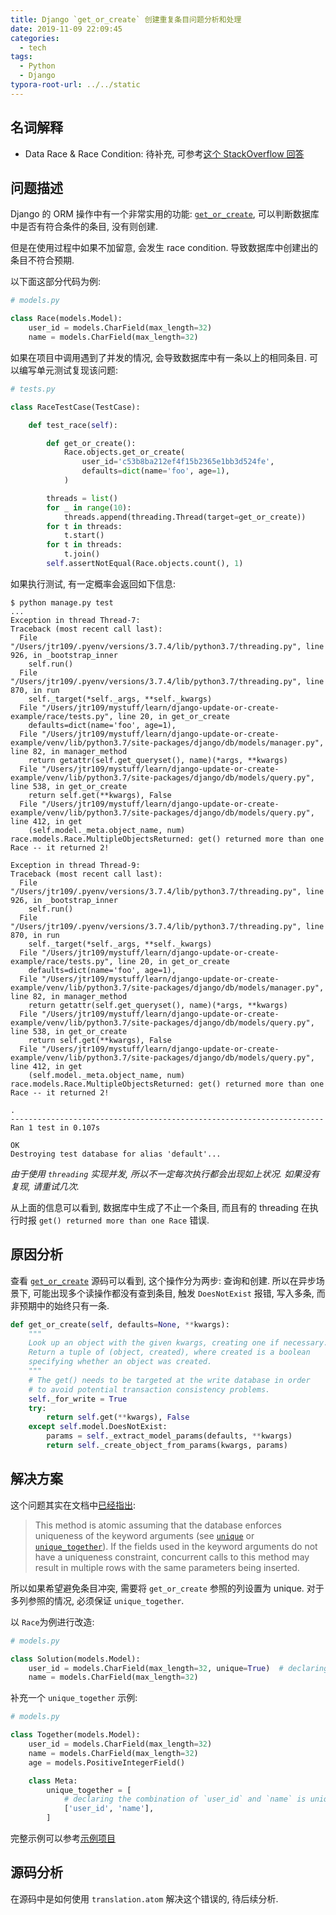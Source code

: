 ```yaml
---
title: Django `get_or_create` 创建重复条目问题分析和处理
date: 2019-11-09 22:09:45
categories:
  - tech
tags:
  - Python
  - Django
typora-root-url: ../../static
---
```


## 名词解释

* Data Race & Race Condition: 待补充, 可参考[这个 StackOverflow 回答](https://stackoverflow.com/a/58161437/6522746)

## 问题描述

Django 的 ORM 操作中有一个非常实用的功能: [`get_or_create`](https://github.com/django/django/blob/2.2.6/django/db/models/query.py#L528), 可以判断数据库中是否有符合条件的条目, 没有则创建.

但是在使用过程中如果不加留意, 会发生 race condition. 导致数据库中创建出的条目不符合预期.

以下面这部分代码为例:

```python
# models.py

class Race(models.Model):
    user_id = models.CharField(max_length=32)
    name = models.CharField(max_length=32)
```

如果在项目中调用遇到了并发的情况, 会导致数据库中有一条以上的相同条目. 可以编写单元测试复现该问题:

```python
# tests.py

class RaceTestCase(TestCase):

    def test_race(self):

        def get_or_create():
            Race.objects.get_or_create(
                user_id='c53b8ba212ef4f15b2365e1bb3d524fe',
                defaults=dict(name='foo', age=1),
            )

        threads = list()
        for _ in range(10):
            threads.append(threading.Thread(target=get_or_create))
        for t in threads:
            t.start()
        for t in threads:
            t.join()
        self.assertNotEqual(Race.objects.count(), 1)
```

如果执行测试, 有一定概率会返回如下信息:

```shell
$ python manage.py test
...
Exception in thread Thread-7:
Traceback (most recent call last):
  File "/Users/jtr109/.pyenv/versions/3.7.4/lib/python3.7/threading.py", line 926, in _bootstrap_inner
    self.run()
  File "/Users/jtr109/.pyenv/versions/3.7.4/lib/python3.7/threading.py", line 870, in run
    self._target(*self._args, **self._kwargs)
  File "/Users/jtr109/mystuff/learn/django-update-or-create-example/race/tests.py", line 20, in get_or_create
    defaults=dict(name='foo', age=1),
  File "/Users/jtr109/mystuff/learn/django-update-or-create-example/venv/lib/python3.7/site-packages/django/db/models/manager.py", line 82, in manager_method
    return getattr(self.get_queryset(), name)(*args, **kwargs)
  File "/Users/jtr109/mystuff/learn/django-update-or-create-example/venv/lib/python3.7/site-packages/django/db/models/query.py", line 538, in get_or_create
    return self.get(**kwargs), False
  File "/Users/jtr109/mystuff/learn/django-update-or-create-example/venv/lib/python3.7/site-packages/django/db/models/query.py", line 412, in get
    (self.model._meta.object_name, num)
race.models.Race.MultipleObjectsReturned: get() returned more than one Race -- it returned 2!

Exception in thread Thread-9:
Traceback (most recent call last):
  File "/Users/jtr109/.pyenv/versions/3.7.4/lib/python3.7/threading.py", line 926, in _bootstrap_inner
    self.run()
  File "/Users/jtr109/.pyenv/versions/3.7.4/lib/python3.7/threading.py", line 870, in run
    self._target(*self._args, **self._kwargs)
  File "/Users/jtr109/mystuff/learn/django-update-or-create-example/race/tests.py", line 20, in get_or_create
    defaults=dict(name='foo', age=1),
  File "/Users/jtr109/mystuff/learn/django-update-or-create-example/venv/lib/python3.7/site-packages/django/db/models/manager.py", line 82, in manager_method
    return getattr(self.get_queryset(), name)(*args, **kwargs)
  File "/Users/jtr109/mystuff/learn/django-update-or-create-example/venv/lib/python3.7/site-packages/django/db/models/query.py", line 538, in get_or_create
    return self.get(**kwargs), False
  File "/Users/jtr109/mystuff/learn/django-update-or-create-example/venv/lib/python3.7/site-packages/django/db/models/query.py", line 412, in get
    (self.model._meta.object_name, num)
race.models.Race.MultipleObjectsReturned: get() returned more than one Race -- it returned 2!

.
----------------------------------------------------------------------
Ran 1 test in 0.107s

OK
Destroying test database for alias 'default'...
```

_由于使用 `threading` 实现并发, 所以不一定每次执行都会出现如上状况. 如果没有复现, 请重试几次._

从上面的信息可以看到, 数据库中生成了不止一个条目, 而且有的 threading 在执行时报 `get() returned more than one Race` 错误.

## 原因分析

查看 [`get_or_create`](https://github.com/django/django/blob/2.2.6/django/db/models/query.py#L528) 源码可以看到, 这个操作分为两步: 查询和创建. 所以在异步场景下, 可能出现多个读操作都没有查到条目, 触发 `DoesNotExist` 报错, 写入多条, 而非预期中的始终只有一条.

```python
def get_or_create(self, defaults=None, **kwargs):
    """
    Look up an object with the given kwargs, creating one if necessary.
    Return a tuple of (object, created), where created is a boolean
    specifying whether an object was created.
    """
    # The get() needs to be targeted at the write database in order
    # to avoid potential transaction consistency problems.
    self._for_write = True
    try:
        return self.get(**kwargs), False
    except self.model.DoesNotExist:
        params = self._extract_model_params(defaults, **kwargs)
        return self._create_object_from_params(kwargs, params)
```

## 解决方案

这个问题其实在文档中[已经指出](https://docs.djangoproject.com/en/dev/ref/models/querysets/#get-or-create):

> This method is atomic assuming that the database enforces uniqueness of the keyword arguments (see [`unique`](https://docs.djangoproject.com/en/dev/ref/models/fields/#django.db.models.Field.unique) or [`unique_together`](https://docs.djangoproject.com/en/dev/ref/models/options/#django.db.models.Options.unique_together)). If the fields used in the keyword arguments do not have a uniqueness constraint, concurrent calls to this method may result in multiple rows with the same parameters being inserted.

所以如果希望避免条目冲突, 需要将 `get_or_create` 参照的列设置为 unique. 对于多列参照的情况, 必须保证 `unique_together`.

以 `Race`为例进行改造:

```python
# models.py

class Solution(models.Model):
    user_id = models.CharField(max_length=32, unique=True)  # declaring `user_id` uniqueness
    name = models.CharField(max_length=32)
```

补充一个 `unique_together` 示例:

```python
# models.py

class Together(models.Model):
    user_id = models.CharField(max_length=32)
    name = models.CharField(max_length=32)
    age = models.PositiveIntegerField()

    class Meta:
        unique_together = [
            # declaring the combination of `user_id` and `name` is unique
            ['user_id', 'name'],
        ]

```

完整示例可以参考[示例项目](https://github.com/jtr109/django-update-or-create-example)

## 源码分析

在源码中是如何使用 `translation.atom` 解决这个错误的, 待后续分析.
